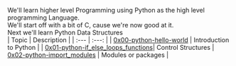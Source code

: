We'll learn higher level Programming using Python as the high level programming Language.
</br>
We'll start off with a bit of C, cause we're now good at it.
</br>
Next we'll learn Python Data Structures </br>
| Topic | Description |
| :--- | :---: |
| [0x00-python-hello-world](https://github.com/KakaInnocent/alx-higher_level_programming/tree/master/0x00-python-hello_world) | Introduction to Python |
| [0x01-python-if_else_loops_functions](https://github.com/KakaInnocent/alx-higher_level_programming/tree/master/0x01-python-if_else_loops_functions)| Control Structures | [0x02-python-import_modules](https://github.com/KakaInnocent/alx-higher_level_programming/tree/master/0x02-python-import_modules) | Modules or packages |
